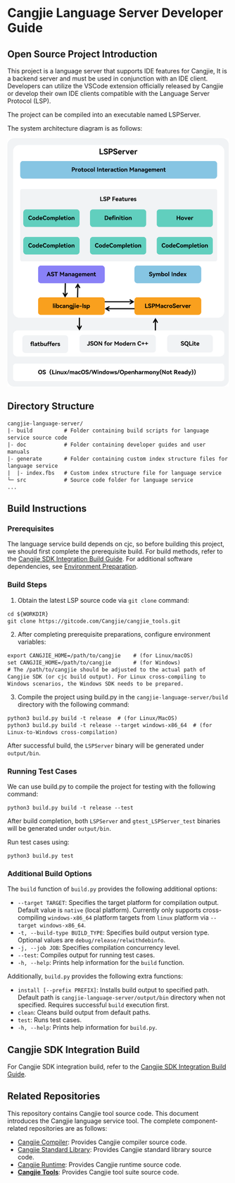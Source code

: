 # Cangjie Language Server Developer Guide

## Open Source Project Introduction

This project is a language server that supports IDE features for Cangjie, It is a backend server and must be used in conjunction with an IDE client. Developers can utilize the VSCode extension officially released by Cangjie or develop their own IDE clients compatible with the Language Server Protocol (LSP).

The project can be compiled into an executable named LSPServer.

The system architecture diagram is as follows:

![SystemArchitecture](./figures/SystemArchitecture_EN.png)

## Directory Structure

```text
cangjie-language-server/
|- build          # Folder containing build scripts for language service source code
|- doc            # Folder containing developer guides and user manuals
|- generate       # Folder containing custom index structure files for language service
|  |- index.fbs   # Custom index structure file for language service
└─ src            # Source code folder for language service
...
```

## Build Instructions

### Prerequisites

The language service build depends on cjc, so before building this project, we should first complete the prerequisite build. For build methods, refer to the [Cangjie SDK Integration Build Guide](). For additional software dependencies, see [Environment Preparation]().

### Build Steps

1. Obtain the latest LSP source code via `git clone` command:

```shell
cd ${WORKDIR}
git clone https://gitcode.com/Cangjie/cangjie_tools.git
```

2. After completing prerequisite preparations, configure environment variables:

```shell
export CANGJIE_HOME=/path/to/cangjie    # (for Linux/macOS)
set CANGJIE_HOME=/path/to/cangjie       # (for Windows)
# The /path/to/cangjie should be adjusted to the actual path of Cangjie SDK (or cjc build output). For Linux cross-compiling to Windows scenarios, the Windows SDK needs to be prepared.
```

3. Compile the project using build.py in the `cangjie-language-server/build` directory with the following command:

```shell
python3 build.py build -t release  # (for Linux/MacOS)
python3 build.py build -t release --target windows-x86_64  # (for Linux-to-Windows cross-compilation)
```

After successful build, the `LSPServer` binary will be generated under `output/bin`.

### Running Test Cases

We can use build.py to compile the project for testing with the following command:

```shell
python3 build.py build -t release --test
```

After build completion, both `LSPServer` and `gtest_LSPServer_test` binaries will be generated under `output/bin`.

Run test cases using:

```shell
python3 build.py test
```

### Additional Build Options

The `build` function of `build.py` provides the following additional options:

- `--target TARGET`: Specifies the target platform for compilation output. Default value is `native` (local platform). Currently only supports cross-compiling `windows-x86_64` platform targets from `linux` platform via `--target windows-x86_64`.
- `-t, --build-type BUILD_TYPE`: Specifies build output version type. Optional values are `debug/release/relwithdebinfo`.
- `-j, --job JOB`: Specifies compilation concurrency level.
- `--test`: Compiles output for running test cases.
- `-h, --help`: Prints help information for the `build` function.

Additionally, `build.py` provides the following extra functions:

- `install [--prefix PREFIX]`: Installs build output to specified path. Default path is `cangjie-language-server/output/bin` directory when not specified. Requires successful `build` execution first.
- `clean`: Cleans build output from default paths.
- `test`: Runs test cases.
- `-h, --help`: Prints help information for `build.py`.

## Cangjie SDK Integration Build

For Cangjie SDK integration build, refer to the [Cangjie SDK Integration Build Guide](https://gitcode.com/Cangjie/cangjie_build/blob/main/README_zh.md).

## Related Repositories

This repository contains Cangjie tool source code. This document introduces the Cangjie language service tool. The complete component-related repositories are as follows:

- [Cangjie Compiler](https://gitcode.com/Cangjie/cangjie_compiler): Provides Cangjie compiler source code.
- [Cangjie Standard Library](https://gitcode.com/Cangjie/cangjie_runtime): Provides Cangjie standard library source code.
- [Cangjie Runtime](https://gitcode.com/Cangjie/cangjie_runtime): Provides Cangjie runtime source code.
- [**Cangjie Tools**](https://gitcode.com/Cangjie/cangjie_tools): Provides Cangjie tool suite source code.